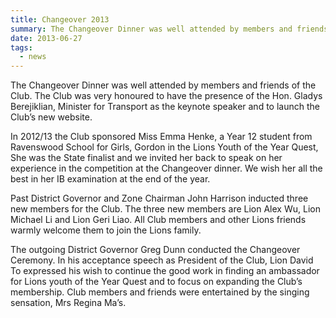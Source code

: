 ```yaml
---
title: Changeover 2013
summary: The Changeover Dinner was well attended by members and friends of the Club. The Club was very honoured to have the presence of the Hon. Gladys Berejiklian, Minister for Transport as the keynote speaker and to launch the Club’s new website.
date: 2013-06-27
tags:
  - news  
---
```

The Changeover Dinner was well attended by members and friends of the Club. The Club was very honoured to have the presence of the Hon. Gladys Berejiklian, Minister for Transport as the keynote speaker and to launch the Club’s new website.

In 2012/13 the Club sponsored Miss Emma Henke, a Year 12 student from Ravenswood School for Girls, Gordon in the Lions Youth of the Year Quest, She was the State finalist and we invited her back to speak on her experience in the competition at the Changeover dinner. We wish her all the best in her IB examination at the end of the year.

Past District Governor and Zone Chairman John Harrison inducted three new members for the Club. The three new members are Lion Alex Wu, Lion Michael Li and Lion Geri Liao. All Club members and other Lions friends warmly welcome them to join the Lions family.

The outgoing District Governor Greg Dunn conducted the Changeover Ceremony. In his acceptance speech as President of the Club, Lion David To expressed his wish to continue the good work in finding an ambassador for Lions youth of the Year Quest and to focus on expanding the Club’s membership. Club members and friends were entertained by the singing sensation, Mrs Regina Ma’s.